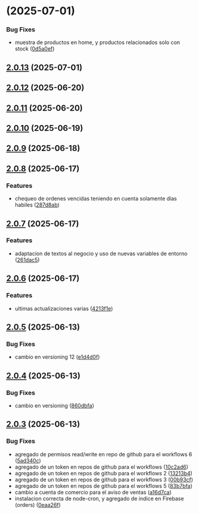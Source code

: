 # [](https://github.com/michaelrodriguezuy/kukastore/compare/v2.0.13...v) (2025-07-01)


### Bug Fixes

* muestra de productos en home, y productos relacionados solo con stock ([0d5a0ef](https://github.com/michaelrodriguezuy/kukastore/commit/0d5a0ef2242a87368c848ef131f07f537f3c38ce))



## [2.0.13](https://github.com/michaelrodriguezuy/kukastore/compare/v2.0.12...v2.0.13) (2025-07-01)



## [2.0.12](https://github.com/michaelrodriguezuy/kukastore/compare/v2.0.11...v2.0.12) (2025-06-20)



## [2.0.11](https://github.com/michaelrodriguezuy/kukastore/compare/v2.0.10...v2.0.11) (2025-06-20)



## [2.0.10](https://github.com/michaelrodriguezuy/kukastore/compare/v2.0.9...v2.0.10) (2025-06-19)



## [2.0.9](https://github.com/michaelrodriguezuy/kukastore/compare/v2.0.8...v2.0.9) (2025-06-18)



## [2.0.8](https://github.com/michaelrodriguezuy/kukastore/compare/v2.0.7...v2.0.8) (2025-06-17)


### Features

* chequeo de ordenes vencidas teniendo en cuenta solamente dias habiles ([287d8ab](https://github.com/michaelrodriguezuy/kukastore/commit/287d8abbd30975abbf8f9696f7be78e6c33c006f))



## [2.0.7](https://github.com/michaelrodriguezuy/kukastore/compare/v2.0.6...v2.0.7) (2025-06-17)


### Features

* adaptacion de textos al negocio y uso de nuevas variables de entorno ([261dac5](https://github.com/michaelrodriguezuy/kukastore/commit/261dac57cd10215d9bae108f123b7c429e38bf0f))



## [2.0.6](https://github.com/michaelrodriguezuy/kukastore/compare/v2.0.5...v2.0.6) (2025-06-17)


### Features

* ultimas actualizaciones varias ([4213f1e](https://github.com/michaelrodriguezuy/kukastore/commit/4213f1e634e199fab1f4beacc39b3f2655c1973b))



## [2.0.5](https://github.com/michaelrodriguezuy/kukastore/compare/v2.0.4...v2.0.5) (2025-06-13)


### Bug Fixes

* cambio en versioning 12 ([e1d4d0f](https://github.com/michaelrodriguezuy/kukastore/commit/e1d4d0fc94cf8e28655e84dab65fb39fe204253b))



## [2.0.4](https://github.com/michaelrodriguezuy/kukastore/compare/v2.0.3...v2.0.4) (2025-06-13)


### Bug Fixes

* cambio en versioning ([860dbfa](https://github.com/michaelrodriguezuy/kukastore/commit/860dbfa2c16c5ddd454309f9f62e3f882b4d541c))



## [2.0.3](https://github.com/michaelrodriguezuy/kukastore/compare/0eaa26fdba708e2cb127519d94315ef6f658bb4e...v2.0.3) (2025-06-13)


### Bug Fixes

* agregado de permisos read/write en repo de github para el workflows 6 ([5ad340c](https://github.com/michaelrodriguezuy/kukastore/commit/5ad340c6aefef1def873efd65603431beafb7935))
* agregado de un token en repos de github para el workflows ([10c2ad6](https://github.com/michaelrodriguezuy/kukastore/commit/10c2ad60d9d75b25948335e49daf1e9cb5ba5454))
* agregado de un token en repos de github para el workflows 2 ([13213b4](https://github.com/michaelrodriguezuy/kukastore/commit/13213b4141693827a5077d23c9aa1c672269cc56))
* agregado de un token en repos de github para el workflows 3 ([00b93cf](https://github.com/michaelrodriguezuy/kukastore/commit/00b93cf6d98a4a23116688e1ee7ddb7d7b61aebc))
* agregado de un token en repos de github para el workflows 5 ([83b7bfa](https://github.com/michaelrodriguezuy/kukastore/commit/83b7bfab9e0b72ecfe0244185a64b36f4106a775))
* cambio a cuenta de comercio para el aviso de ventas ([a16d7ca](https://github.com/michaelrodriguezuy/kukastore/commit/a16d7ca5f5c187c10bb0440c83bada00dd2e00a7))
* instalacion correcta de node-cron, y agregado de indice en Firebase (orders) ([0eaa26f](https://github.com/michaelrodriguezuy/kukastore/commit/0eaa26fdba708e2cb127519d94315ef6f658bb4e))



